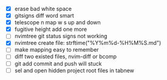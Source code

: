 - [x] erase bad white space
- [x] gitsigns diff word smart
- [x] telescope n map w s up and down
- [x] fugitive height add one more
- [ ] nvimtree git status signs not working
- [x] nvimtree create file: strftime("%Y%m%d-%H%M%S.md")
- [ ] make mapping easy to remember
- [ ] diff two existed files, nvim-diff or bcomp
- [ ] git add commit and push will stuck
- [ ] sel and open hidden project root files in tabnew
